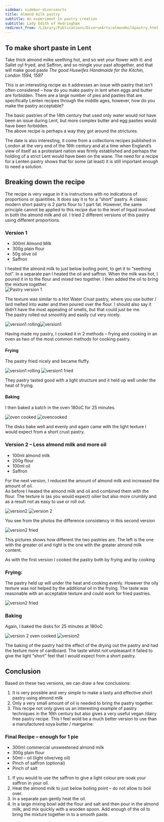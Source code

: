 ```yaml
---
sidebar: sidebar-diversearts
title: Almond milk pastry
subtitle: An experiment in pastry creation
subtitle: Lady Edith of Hedringham
redirect_from: /Library/Publications/DiverseArts/almondmilkpastry.html
---
```



## To make short paste in Lent

Take thick almond milke seething hot, and so wet your flower with it: and Sallet oyl fryed, and Saffron, and so mingle your past altogether, and that will make good paste
<i>The good Huswifes Handmaide for the Kitchin, London 1594, 1597</i>

This is an interesting recipe as it addresses an issue with pastry that isn’t often considered – how do you make pastry in lent when eggs and butter are forbidden.  There are a large number of pies and pasties that are specifically Lenten recipes through the middle ages, however, how do you make the pastry acceptable?

The basic pastries of the 14th century that used only water would not have been an issue during Lent, but more complex butter and egg pasties would have been forbidden.  
The above recipe is perhaps a way they got around the strictures. 

The date is also interesting, it come from a collections recipes published in London at the very end of the 16th century and at a time when England’s view of itself as a protestant nation was firmly established and perhaps the holding of a strict Lent would have been on the wane.  The need for a recipe for a Lenten pastry shows that for some (at least) it is still important enough to need a solution.

## Breaking down the recipe
The recipe is very vague in it is instructions with no indications of proportions or quantities.  It does say it is for a “short” pastry.  A classic modern short pastry is 2 parts flour to 1 part fat. However, the same principle cannot be applied to this recipe due to the level of liquid involved in both the almond milk and oil.  I tried 2 different versions of this pastry using different proportions.

### Version 1

- 300ml Almond Milk
- 300g plain flour
- 50g olive oil
- Saffron

I heated the almond milk to just below boiling point, to get it to “seething hot”.  In a separate pan I heated the oil and saffron.  When the milk was hot, I poured it in to the flour and mixed two together.  I then added the oil to bring the mixture together.  
<img class="rounded my-2" src="/images/diverse-arts/pastry1.jpg" alt="Pastry version 1" />

The texture was similar to a Hot Water Crust pastry, where you use butter / lard melted into water and then poured over the flour.  I should also say it didn’t have the most appealing of smells, but that could just be me.   
The pastry rolled out smoothly and easily cut very nicely.

<img class="rounded my-2" src="/images/diverse-arts/pastry2.jpg" alt="version1 rolling" /><img class="rounded my-2" src="/images/diverse-arts/pastry3.jpg" alt="version1" />

Having made my pastry, I cooked it in 2 methods – frying and cooking in an oven as two of the most common methods for cooking pastry.  

#### Frying

The pastry fried nicely and became fluffy.

<img class="rounded my-2" src="/images/diverse-arts/pastry4.jpg" alt="version1 rolling" />

<img class="rounded my-2" src="/images/diverse-arts/pastry5.jpg" alt="version1 fried" />

They pastry tasted good with a light structure and it held up well under the heat of frying.

#### Baking

I then baked a batch in the oven 180oC for 25 minutes. 

<img class="rounded my-2" src="/images/diverse-arts/pastry6.jpg" alt="oven cooked" />

<img class="rounded my-2" src="/images/diverse-arts/pastry7.jpg" alt="ovencooked" />

The disks bake well and evenly and again came with the light texture I would expect from a short crust pastry.  

### Version 2 – Less almond milk and more oil

- 100ml almond milk
- 200g flour
- 100ml oil
- Saffron

For the next version, I reduced the amount of almond milk and increased the amount of oil.  
As before I heated the almond milk and oil and combined them with the flour.  The texture is (as you would expect) oilier but also more crumbly and as a result not as easy to use or roll out.

<img class="rounded my-2" src="/images/diverse-arts/pastry8.jpg" alt="version2" />

<img class="rounded my-2" src="/images/diverse-arts/pastry9.jpg" alt="version 2" />

You see from the photos the difference consistency in this second version

<img class="rounded my-2" src="/images/diverse-arts/pastry10.jpg" alt="version2 fried" />

This pictures shows how different the two pastries are.  The left is the one with the greater oil and right is the one with the greater almond milk content.  

As with the first version I cooked the pastry both by frying and by cooking

### Frying:

The pastry held up will under the heat and cooking evenly.  However the oily texture was not helped by the additional oil in the frying.  The taste was reasonable with an acceptable texture and could work for fried pastries.

<img class="rounded my-2" src="/images/diverse-arts/pastry11.jpg" alt="version2 fried" />

### Baking

Again, I baked the disks for 25 minutes at 180oC

<img class="rounded my-2" src="/images/diverse-arts/pastry12.jpg" alt="version 2 oven cooked" />

<img class="rounded my-2" src="/images/diverse-arts/pastry13.jpg" alt="version2" />

The baking of the pastry had the effect of the drying out the pastry and had the texture more of cardboard.  The taste whilst not unpleasant it failed to give the light “short” feel that I would expect from a short pastry.

## Conclusion

Based on these two versions, we can draw a few conclusions:

1. It is very possible and very simple to make a tasty and effective short pastry using almond milk
2. Only a very small amount of oil is needed to bring the pastry together.  
3.  This recipe not only gives us an interesting example of pastry techniques in the 16th century but also gives a very useful vegan /dairy free pastry recipe.  This I feel wold be a much better version to use than a manufactured soya butter / margarine.  

### Final Recipe – enough for 1 pie 

- 300ml commercial unsweetened almond milk
- 300g plain flour
- 50ml – oil (light olive/veg oil)
- Pinch of saffron (optional)
- Pinch of salt


1. If you would to use the saffron to give a light colour pre-soak your saffron in your oil.  
2. Heat the almond milk to just below boiling point – do not allow to boil over.
3. In a separate pan gently heat the oil.
4. In a large mixing bowl add the flour and salt and then pour in the almond milk, and mix quickly with a wooden spoon.   Add enough of the oil to bring the mixture together in to a smooth paste.  
